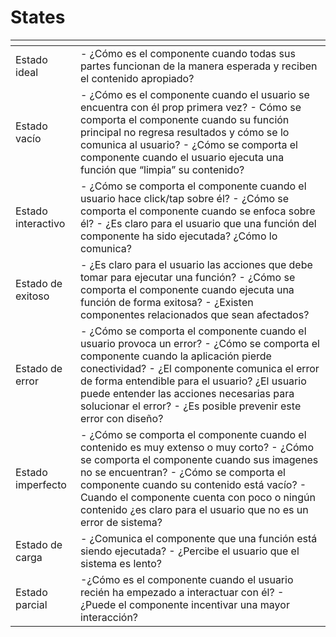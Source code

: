 
# States

| <!-- -->    | <!-- -->        |
| :---------- | :-------------- |
|Estado ideal| - ¿Cómo es el componente cuando todas sus partes funcionan de la manera esperada y reciben el contenido apropiado?|
| Estado vacío | - ¿Cómo es el componente cuando el usuario se encuentra con él prop primera vez? - Cómo se comporta el componente cuando su función principal no regresa resultados y cómo se lo comunica al usuario? -   ¿Cómo se comporta el componente cuando el usuario ejecuta una función que “limpia” su contenido? | 
| Estado interactivo| - ¿Cómo se comporta el componente cuando el usuario hace click/tap sobre él? - ¿Cómo se comporta el componente cuando se enfoca sobre él? -   ¿Es claro para el usuario que una función del componente ha sido ejecutada? ¿Cómo lo comunica?| 
| Estado de exitoso| - ¿Es claro para el usuario las acciones que debe tomar para ejecutar una función? - ¿Cómo se comporta el componente cuando ejecuta una función de forma exitosa? - ¿Existen componentes relacionados que sean afectados?|
| Estado de error| - ¿Cómo se comporta el componente cuando el usuario provoca un error? - ¿Cómo se comporta el componente cuando la aplicación pierde conectividad? - ¿El componente comunica el error de forma entendible para el usuario? ¿El usuario puede entender las acciones necesarias para solucionar el error? - ¿Es posible prevenir este error con diseño? |
| Estado imperfecto| - ¿Cómo se comporta el componente cuando el contenido es muy extenso o muy corto? - ¿Cómo se comporta el componente cuando sus imagenes no se encuentran? - ¿Cómo se comporta el componente cuando su contenido está vacío? - Cuando el componente cuenta con poco o ningún contenido ¿es claro para el usuario que no es un error de sistema?|
| Estado de carga | - ¿Comunica el componente que una función está siendo ejecutada? - ¿Percibe el usuario que el sistema es lento?|
| Estado parcial| -¿Cómo es el componente cuando el usuario recién ha empezado a interactuar con él? - ¿Puede el componente incentivar una mayor interacción?

